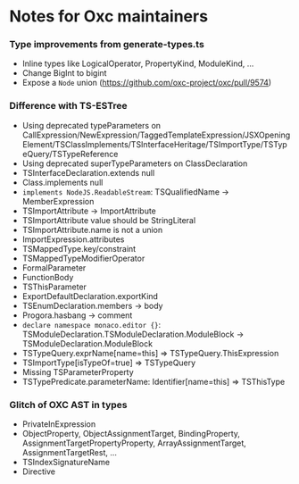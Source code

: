 # Notes for Oxc maintainers

### Type improvements from generate-types.ts

- Inline types like LogicalOperator, PropertyKind, ModuleKind, ...
- Change BigInt to bigint
- Expose a `Node` union (https://github.com/oxc-project/oxc/pull/9574)

### Difference with TS-ESTree

- Using deprecated typeParameters on CallExpression/NewExpression/TaggedTemplateExpression/JSXOpeningElement/TSClassImplements/TSInterfaceHeritage/TSImportType/TSTypeQuery/TSTypeReference
- Using deprecated superTypeParameters on ClassDeclaration
- TSInterfaceDeclaration.extends null
- Class.implements null
- `implements NodeJS.ReadableStream`: TSQualifiedName -> MemberExpression
- TSImportAttribute -> ImportAttribute
- TSImportAttribute value should be StringLiteral
- TSImportAttribute.name is not a union
- ImportExpression.attributes
- TSMappedType.key/constraint
- TSMappedTypeModifierOperator
- FormalParameter
- FunctionBody
- TSThisParameter
- ExportDefaultDeclaration.exportKind
- TSEnumDeclaration.members -> body
- Progora.hasbang -> comment
- `declare namespace monaco.editor {}`: TSModuleDeclaration.TSModuleDeclaration.ModuleBlock -> TSModuleDeclaration.ModuleBlock
- TSTypeQuery.exprName[name=this] => TSTypeQuery.ThisExpression
- TSImportType[isTypeOf=true] => TSTypeQuery
- Missing TSParameterProperty
- TSTypePredicate.parameterName: Identifier[name=this] => TSThisType

### Glitch of OXC AST in types

- PrivateInExpression
- ObjectProperty, ObjectAssignmentTarget, BindingProperty, AssignmentTargetPropertyProperty, ArrayAssignmentTarget, AssignmentTargetRest, ...
- TSIndexSignatureName
- Directive
